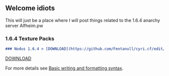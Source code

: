 ## Welcome idiots

This will just be a place where I will post things related to the 1.6.4 anarchy server Alfheim.pw 



### 1.6.4 Texture Packs



```markdown
### Nodus 1.6.4 > [DOWNLOAD](https://github.com/Fentanull/cyri.cf/edit/main/README.md)
```
[DOWNLOAD](https://github.com/Fentanull/cyri.cf/edit/main/README.md)



For more details see [Basic writing and formatting syntax](https://docs.github.com/en/github/writing-on-github/getting-started-with-writing-and-formatting-on-github/basic-writing-and-formatting-syntax).


